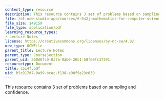 ```yaml
---
content_type: resource
description: This resource contains 3 set of problems based on sampling and confidence.
file: /ol-ocw-studio-app/courses/6-042j-mathematics-for-computer-science-fall-2005/b5c917d79a99bcacf138e08f9e28c830_cp14f.pdf
file_size: 149159
file_type: application/pdf
learning_resource_types:
- Lecture Notes
license: https://creativecommons.org/licenses/by-nc-sa/4.0/
ocw_type: OCWFile
parent_title: Lecture Notes
parent_type: CourseSection
parent_uid: 560d0fc0-0a7a-0ab0-26b1-b8fe9fc17391
resourcetype: Document
title: cp14f.pdf
uid: b5c917d7-9a99-bcac-f138-e08f9e28c830
---
```

This resource contains 3 set of problems based on sampling and confidence.